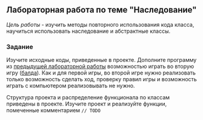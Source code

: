 ## Лабораторная работа по теме "Наследование"

*Цель работы* - изучить методы повторного использования кода класса, научиться использовать наследование и абстрактные классы.

### Задание

Изучите исходные коды, приведенные в проекте. Дополните программу из [предыдущей лабораторной работы](https://github.com/AltmanEA/30_Class_start) возможностью играть во вторую игру ([балда](https://ru.wikipedia.org/wiki/Балда_(игра))). Как и для первой игры, во второй игре нужно реализовать только возможность сделать ход, проверку правил игры и возможность играть с компьютером реализовывать не нужно.

Структура проекта и распределение функционала по классам приведены в проекте. Изучите проект и реализуйте функции, помеченные комментарием ```// TODO```
